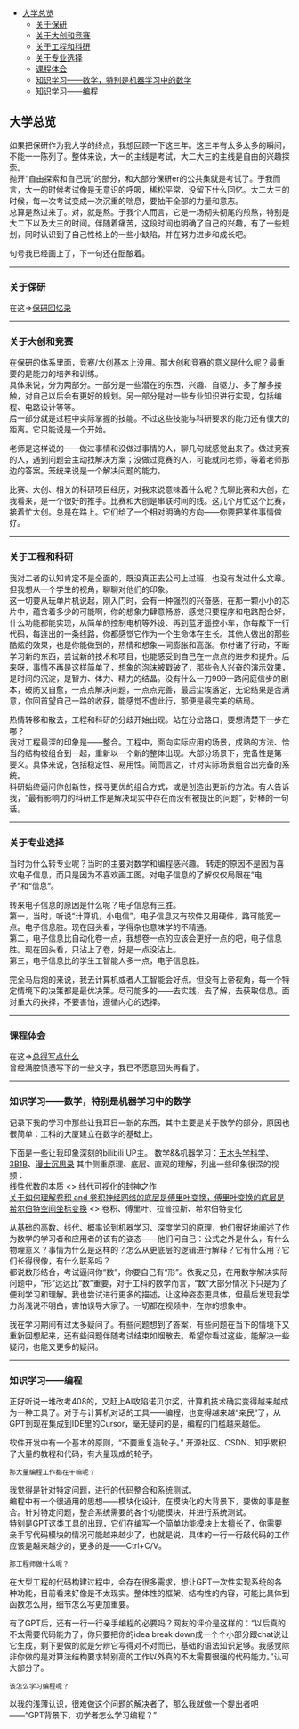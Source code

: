 - [大学总览](#大学总览)
  - [关于保研](#关于保研)
  - [关于大创和竞赛](#关于大创和竞赛)
  - [关于工程和科研](#关于工程和科研)
  - [关于专业选择](#关于专业选择)
  - [课程体会](#课程体会)
  - [知识学习——数学，特别是机器学习中的数学](#知识学习数学特别是机器学习中的数学)
  - [知识学习——编程](#知识学习编程)

## 大学总览
如果把保研作为我大学的终点，我想回顾一下这三年。这三年有太多太多的瞬间，不能一一陈列了。整体来说，大一的主线是考试，大二大三的主线是自由的兴趣探索。  
抛开“自由探索和自己玩”的部分，和大部分保研er的公共集就是考试了。于我而言，大一的时候考试像是无意识的呼吸，稀松平常，没留下什么回忆。大二大三的时候，每一次考试变成一次沉重的喘息，要抽干全部的力量和意志。   
总算是熬过来了。对，就是熬。于我个人而言，它是一场彻头彻尾的煎熬，特别是大二下以及大三的时间。伴随着痛苦，这段时间也明确了自己的兴趣，有了一些规划，同时认识到了自己性格上的一些小缺陷，并在努力进步和成长吧。  

句号我已经画上了，下一句还在酝酿着。

---

### 关于保研
在这=>[保研回忆录](MoGSRE.md)

---

### 关于大创和竞赛
在保研的体系里面，竞赛/大创基本上没用。那大创和竞赛的意义是什么呢？最重要的是能力的培养和训练。  
具体来说，分为两部分。一部分是一些潜在的东西，兴趣、自驱力、多了解多接触，对自己以后会有更好的规划。另一部分是对一些专业知识进行实现，包括编程、电路设计等等。  
后一部分就是过程中实际掌握的技能。不过这些技能与科研要求的能力还有很大的距离。它只能说是一个开始。

老师是这样说的——做过事情和没做过事情的人，聊几句就感觉出来了。做过竞赛的人，遇到问题会主动找解决方案；没做过竞赛的人，可能就问老师，等着老师那边的答案。笼统来说是一个解决问题的能力。

比赛、大创、相关的科研项目经历，对我来说意味着什么呢？先聊比赛和大创，在我看来，是一个很好的推手。比赛和大创是串联时间的线。这几个月忙这个比赛，接着忙大创。总是在路上。它们给了一个相对明确的方向——你要把某件事情做好。

---

### 关于工程和科研
我对二者的认知肯定不是全面的，既没真正去公司上过班，也没有发过什么文章。但我想从一个学生的视角，聊聊对他们的印象。  
这一切要从玩单片机说起，刚入门时，会有一种强烈的兴奋感，在那一颗小小的芯片中，蕴含着多少的可能啊，你的想象力肆意畅游，感觉只要程序和电路配合好，什么功能都能实现，从简单的控制电机等外设、再到蓝牙遥控小车，你每敲下一行代码，每连出的一条线路，你都感觉它作为一个生命体在生长。其他人做出的那些酷炫的效果，也是你能做到的，热情和想象一同膨胀和高涨。你付诸了行动，不断学习新的东西，尝试新的技术和项目，也能感受到自己在一点点的进步和提升。后来呀，事情不再是这样简单了，想象的泡沫被戳破了，那些令人兴奋的演示效果，是时间的沉淀，是智力、体力、精力的结晶。没有什么一刀999一路闲庭信步的剧本，破防又自愈，一点点解决问题，一点点完善，最后尘埃落定，无论结果是否满意，你回首望自己一路的收获，能感觉不虚此行，那便是最完美的结局。  

热情转移和散去，工程和科研的分歧开始出现。站在分岔路口，要想清楚下一步在哪？    
我对工程最深的印象是——整合。工程中，面向实际应用的场景，成熟的方法、恰当的结构被组合到一起，重新以一个新的整体出现。大部分场景下，完备性是第一要义。具体来说，包括稳定性、易用性。简而言之，针对实际场景组合出完备的系统。  
科研始终逼问你创新性，探寻更优的组合方式，或是创造出更新的方法。有人告诉我，“最有影响力的科研工作是解决现实中存在而没有被提出的问题”，好棒的一句话。

---

### 关于专业选择
当时为什么转专业呢？当时的主要对数学和编程感兴趣。
转走的原因不是因为喜欢电子信息，而只是因为不喜欢画工图。对电子信息的了解仅仅局限在“电子”和“信息”。

转来电子信息的原因是什么呢？电子信息有三胜。  
第一，当时，听说“计算机，小电信”，电子信息又有软件又用硬件，路可能宽一点。电子信息胜。现在回头看，学得杂也意味学的不精通。      
第二，电子信息比自动化卷一点，我想卷一点的应该会更好一点的吧，电子信息胜。现在回头看，只沾上了卷，好是一点没沾上。  
第三，电子信息比的学生工智能人多一点，电子信息胜。

完全马后炮的来说，我去计算机或者人工智能会好点。但没有上帝视角，每一个特定情境下的决策都是最优决策。尽可能多的——去实践，去了解，去获取信息。面对重大的抉择，不要害怕，遵循内心的选择。

---

### 课程体会
在这=>[总得写点什么](Looking_back.md)  
曾经满腔愤懑写下的一些文字，我已不愿意回头再看了。

---

### 知识学习——数学，特别是机器学习中的数学   
记录下我的学习中那些让我耳目一新的东西，其中主要是关于数学的部分，原因也很简单：工科的大厦建立在数学的基础上。 

下面是一些让我印象深刻的bilibili UP主。
数学&&机器学习：[王木头学科学](https://space.bilibili.com/504715181)、[3B1B](https://space.bilibili.com/88461692)、[漫士沉思录](https://space.bilibili.com/266765166)
其中侧重原理、底层、直观的理解，列出一些印象很深的视频：  
[线性代数的本质](https://space.bilibili.com/88461692/channel/seriesdetail?sid=1528927) <> 线代可视化的封神之作   
[关于如何理解卷积 and 卷积神经网络的底层是傅里叶变换，傅里叶变换的底层是希尔伯特空间坐标变换](https://space.bilibili.com/504715181/channel/collectiondetail?sid=754403) <> 卷积、傅里叶、拉普拉斯、希尔伯特变化  
 
从基础的高数、线代、概率论到机器学习、深度学习的原理，他们很好地阐述了作为数学的学习者和应用者的该有的姿态——他们问自己：公式之外是什么，有什么物理意义？事情为什么是这样的？怎么从更底层的逻辑进行解释？它有什么用？它们长得很像，有什么联系吗？  
都说数形结合，考试逼问你“数”，你要自己有“形”。依我之见，在用数学解决实际问题中，“形”远远比“数”重要，对于工科的数学而言，“数”大部分情况下只是为了便利学习和理解。我也尝试进行更多的描述，让这种姿态更具体，但最后发现我学力尚浅说不明白，害怕误导大家了。一切都在视频中，在你的想象中。

我在学习期间有过太多疑问了。有些问题想到了答案，有些问题在当下的情境下又重新回想起来，还有些问题伴随考试结束如烟散去。希望你看过这些，能解决一些疑问，也能又更多的疑问。

---

### 知识学习——编程
正好听说一堆改考408的，又赶上AI攻陷诺贝尔奖，计算机技术确实变得越来越成为一种工具了。对于与计算机对话的工具——编程，也变得越来越“亲民”了，从GPT到现在集成到IDE里的Cursor，毫无疑问的是，编程的门槛越来越低。

软件开发中有一个基本的原则，“不要重复造轮子。” 开源社区、CSDN、知乎累积了大量的教程和代码，有大量现成的轮子。

`那大量编程工作都在干嘛呢？`

我觉得是针对特定问题，进行的代码整合和系统测试。  
编程中有一个很通用的思想——模块化设计。在模块化的大背景下，要做的事是整合。针对特定问题，整合系统需要的各个功能模块，并进行系统测试。  
特别是GPT这类工具的出现，它们在编写一个简单功能模块上太擅长了，你需要亲手写代码模块的情况可能越来越少了，也就是说，具体的一行一行敲代码的工作应该是越来越少的，更多的是——Ctrl+C/V。

`那工程师做什么呢？`

在大型工程的代码构建过程中，会存在很多需求，想让GPT一次性实现系统的各种功能，目前看来好像是不太现实。整体性的框架、结构性的内容，可能比具体到函数怎么用，细节怎么写更加重要。

有了GPT后，还有一行一行亲手编程的必要吗？网友的评价是这样的：“以后真的不太需要代码能力了，你只要把你的idea break down成一个个小部分跟chat说让它生成，剩下要做的就是分辨它写得对不对而已，基础的语法知识足够。我感觉除非你做的是对算法结构要求特别高的工作以外真的不太需要很强的代码能力。”认可大部分了。

`该怎么学习编程呢？`

以我的浅薄认识，很难做这个问题的解决者了，那么我就做一个提出者吧——“GPT背景下，初学者怎么学习编程？”

